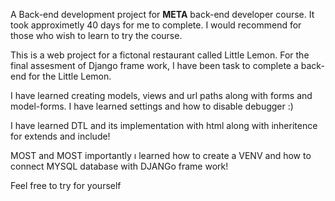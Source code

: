A Back-end development project for **META** back-end developer course. It took approximetly 40 days for me to complete. I would recommend for those who wish to learn to try the course.

This is a web project for a fictonal restaurant called Little Lemon. For the final assesment of Django frame work, I have been task to complete a back-end for the Little Lemon.

I have learned creating models, views and url paths along with forms and model-forms. I have learned settings and how to disable debugger :\)

I have learned DTL and its implementation with html along with inheritence for extends and include!

MOST and MOST importantly ı learned how to create a VENV and how to connect MYSQL database with DJANGo frame work!

Feel free to try for yourself
